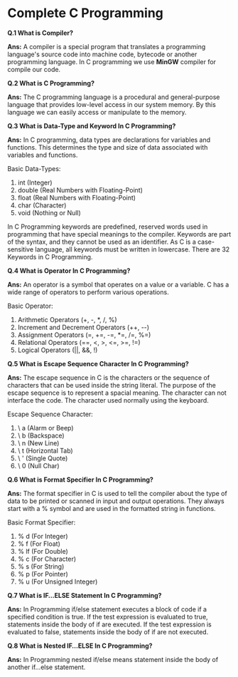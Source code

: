 # Complete C Programming

 <p><b>Q.1 What is Compiler?</b></p>
 <p><b>Ans:</b> A compiler is a special program that translates a programming language's source code into machine code, bytecode or another programming language. In C programming we use <b>MinGW</b> compiler for compile our code.</p>
 <p><b>Q.2 What is C Programming?</b></p>
 <p><b>Ans:</b> The C programming language is a procedural and general-purpose language that provides low-level access in our system memory. By this language we can easily access or manipulate to the memory.</p>
 <p><b>Q.3 What is Data-Type and Keyword In C Programming?</b></p>
 <p><b>Ans:</b> In C programming, data types are declarations for variables and functions. This determines the type and size of data associated with variables and functions.</p>
 <p>Basic Data-Types:</p>
 <ol>
  <li>int (Integer)</li>
  <li>double (Real Numbers with Floating-Point)</li>
  <li>float (Real Numbers with Floating-Point)</li>
  <li>char (Character)</li>
  <li>void (Nothing or Null)</li>
 </ol>
 <p>In C Programming keywords are predefined, reserved words used in programming that have special meanings to the compiler. Keywords are part of the syntax, and they cannot be used as an identifier. As C is a case-sensitive language, all keywords must be written in lowercase. There are 32 Keywords in C Programming.</p>
 <p><b>Q.4 What is Operator In C Programming?</b></p>
 <p><b>Ans:</b> An operator is a symbol that operates on a value or a variable. C has a wide range of operators to perform various operations.</p>
 <p>Basic Operator:</p>
 <ol>
  <li>Arithmetic Operators (+, -, *, /, %)</li>
  <li>Increment and Decrement Operators (++, --)</li>
  <li>Assignment Operators (=, +=, -=, *=, /=, %=)</li>
  <li>Relational Operators (==, <, >, <=, >=, !=)</li>
  <li>Logical Operators (||, &&, !)</li>
 </ol>
 <p><b>Q.5 What is Escape Sequence Character In C Programming?</b></p>
 <p><b>Ans:</b> The escape sequence in C is the characters or the sequence of characters that can be used inside the string literal. The purpose of the escape sequence is to represent a spacial meaning. The character can not interface the code. The character used normally using the keyboard.</p>
 <p>Escape Sequence Character:</p>
 <ol>
  <li>\ a (Alarm or Beep)</li>
  <li>\ b (Backspace)</li>
  <li>\ n (New Line)</li>
  <li>\ t (Horizontal Tab)</li>
  <li>\ ' (Single Quote)</li>
  <li>\ 0 (Null Char)</li>
 </ol>
 <p><b>Q.6 What is Format Specifier In C Programming?</b></p>
 <p><b>Ans:</b> The format specifier in C is used to tell the compiler about the type of data to be printed or scanned in input and output operations. They always start with a % symbol and are used in the formatted string in functions.</p>
 <p>Basic Format Specifier:</p>
 <ol>
  <li>% d (For Integer)</li>
  <li>% f (For Float)</li>
  <li>% lf (For Double)</li>
  <li>% c (For Character)</li>
  <li>% s (For String)</li>
  <li>% p (For Pointer)</li>
  <li>% u (For Unsigned Integer)</li>
 </ol>
 <p><b>Q.7 What is IF…ELSE Statement In C Programming?</b></p>
 <p><b>Ans:</b> In Programming if/else statement executes a block of code if a specified condition is true. If the test expression is evaluated to true, statements inside the body of if are executed. If the test expression is evaluated to false, statements inside the body of if are not executed.</p>
 <p><b>Q.8 What is Nested IF…ELSE In C Programming?</b></p>
 <p><b>Ans:</b> In Programming nested if/else means statement inside the body of another if...else statement.</p>

